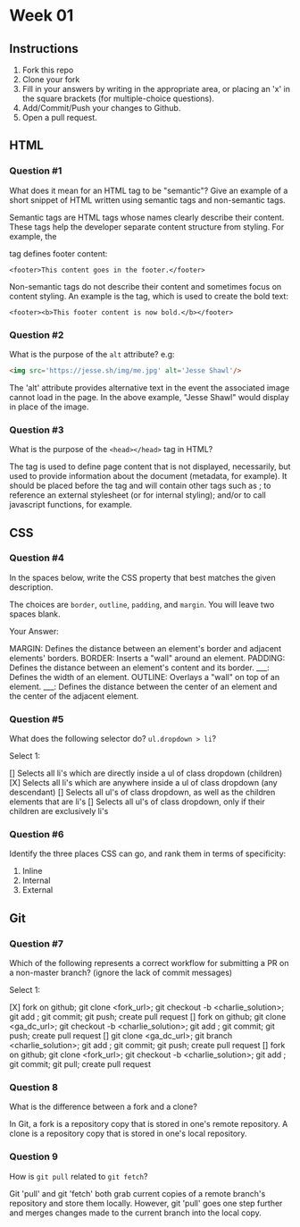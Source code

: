 # Week 01

## Instructions

1. Fork this repo
2. Clone your fork
3. Fill in your answers by writing in the appropriate area, or placing an 'x' in
the square brackets (for multiple-choice questions).
4. Add/Commit/Push your changes to Github.
5. Open a pull request.

## HTML

### Question #1

What does it mean for an HTML tag to be "semantic"? Give an example of a short snippet of HTML written using semantic tags and non-semantic tags.

Semantic tags are HTML tags whose names clearly describe their content.  These tags help the developer separate content structure from styling.  For example, the <footer></footer> tag defines footer content:

	<footer>This content goes in the footer.</footer>

Non-semantic tags do not describe their content and sometimes focus on content styling.  An example is the <b></b> tag, which is used to create the bold text:

	<footer><b>This footer content is now bold.</b></footer>

### Question #2

What is the purpose of the `alt` attribute? e.g:

```html
<img src='https://jesse.sh/img/me.jpg' alt='Jesse Shawl'/>
```

The 'alt' attribute provides alternative text in the event the associated image cannot load in the page.  In the above example, "Jesse Shawl" would display in place of the image.

### Question #3

What is the purpose of the `<head></head>` tag in HTML?

The <head></head> tag is used to define page content that is not displayed, necessarily, but used to provide information about the document (metadata, for example).  It should be placed before the <body></body> tag and will contain other tags such as <title></title>; <link></link> to reference an external stylesheet (or <style></style> for internal styling); and/or <script></script> to call javascript functions, for example.

## CSS

### Question #4

In the spaces below, write the CSS property that best matches the given description.

The choices are `border`, `outline`, `padding`, and `margin`. You will leave two spaces blank.

Your Answer:

MARGIN: Defines the distance between an element's border and adjacent elements' borders.
BORDER: Inserts a "wall" around an element.
PADDING: Defines the distance between an element's content and its border.
___: Defines the width of an element.
OUTLINE: Overlays a "wall" on top of an element.
___: Defines the distance between the center of an element and the center of the adjacent element.

### Question #5

What does the following selector do?  `ul.dropdown > li`?

Select 1:

[] Selects all li's which are directly inside a ul of class dropdown (children)
[X] Selects all li's which are anywhere inside a ul of class dropdown (any descendant)
[] Selects all ul's of class dropdown, as well as the children elements that are li's
[] Selects all ul's of class dropdown, only if their children are exclusively li's

### Question #6

Identify the three places CSS can go, and rank them in terms of specificity:

1. Inline
2. Internal
3. External

## Git

### Question #7

Which of the following represents a correct workflow for submitting a PR on a non-master branch?
(ignore the lack of commit messages)

Select 1:

[X] fork on github; git clone <fork_url>; git checkout -b <charlie_solution>; git add <files>; git commit; git push; create pull request
[] fork on github; git clone <ga_dc_url>; git checkout -b <charlie_solution>; git add <files>; git commit; git push; create pull request
[] git clone <ga_dc_url>; git branch <charlie_solution>; git add <files>; git commit; git push; create pull request
[] fork on github; git clone <fork_url>; git checkout -b <charlie_solution>; git add <files>; git commit; git pull; create pull request

### Question 8

What is the difference between a fork and a clone?

In Git, a fork is a repository copy that is stored in one's remote repository.  A clone is a repository copy that is stored in one's local repository.

### Question 9

How is `git pull` related to `git fetch`?

Git 'pull' and git 'fetch' both grab current copies of a remote branch's repository and store them locally.  However, git 'pull' goes one step further and merges changes made to the current branch into the local copy.
